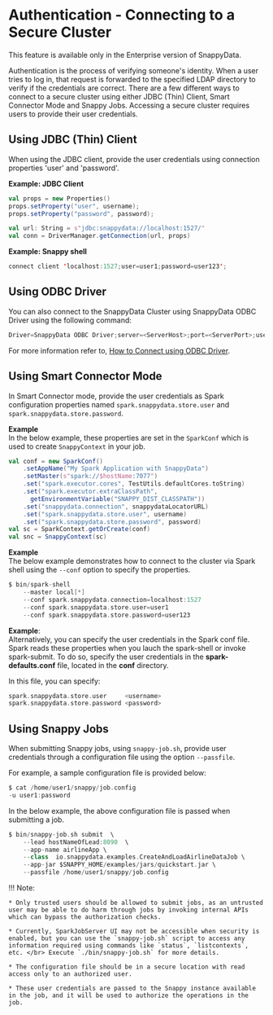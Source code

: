 # Authentication - Connecting to a Secure Cluster

<ent>This feature is available only in the Enterprise version of SnappyData. </br></ent>

Authentication is the process of verifying someone's identity. When a user tries to log in, that request is forwarded to the specified LDAP directory to verify if the credentials are correct.
There are a few different ways to connect to a secure cluster using either JDBC (Thin) Client, Smart Connector Mode and Snappy Jobs. Accessing a secure cluster requires users to provide their user credentials.

## Using JDBC (Thin) Client

When using the JDBC client, provide the user credentials using connection properties 'user' and 'password'.

**Example: JDBC Client**
```scala
val props = new Properties()
props.setProperty("user", username);
props.setProperty("password", password);

val url: String = s"jdbc:snappydata://localhost:1527/"
val conn = DriverManager.getConnection(url, props)
```

**Example: Snappy shell**

```scala
connect client 'localhost:1527;user=user1;password=user123';
```

## Using ODBC Driver

You can also connect to the SnappyData Cluster using SnappyData ODBC Driver using the following command:

```scala
Driver=SnappyData ODBC Driver;server=<ServerHost>;port=<ServerPort>;user=<userName>;password=<password>
```

For more information refer to, [How to Connect using ODBC Driver](../howto/connect_using_odbc_driver.md).

## Using Smart Connector Mode 

In Smart Connector mode, provide the user credentials as Spark configuration properties named `spark.snappydata.store.user` and `spark.snappydata.store.password`.

**Example**</br> 
In the below example, these properties are set in the `SparkConf` which is used to create `SnappyContext` in your job.

```scala
val conf = new SparkConf()
    .setAppName("My Spark Application with SnappyData")
    .setMaster(s"spark://$hostName:7077")
    .set("spark.executor.cores", TestUtils.defaultCores.toString)
    .set("spark.executor.extraClassPath",
      getEnvironmentVariable("SNAPPY_DIST_CLASSPATH"))
    .set("snappydata.connection", snappydataLocatorURL)
    .set("spark.snappydata.store.user", username)
    .set("spark.snappydata.store.password", password)
val sc = SparkContext.getOrCreate(conf)
val snc = SnappyContext(sc)
```

**Example**</br> 
The below example demonstrates how to connect to the cluster via Spark shell using the `--conf` option to specify the properties.

```scala
$ bin/spark-shell  
    --master local[*] 
    --conf spark.snappydata.connection=localhost:1527 
    --conf spark.snappydata.store.user=user1
    --conf spark.snappydata.store.password=user123
```

**Example**:</br>
Alternatively, you can specify the user credentials in the Spark conf file. </br> Spark reads these properties when you lauch the spark-shell or invoke spark-submit. 
To do so, specify the user credentials in the **spark-defaults.conf** file, located in the **conf** directory.

In this file, you can specify:
``` scala
spark.snappydata.store.user     <username>
spark.snappydata.store.password <password>
```

## Using Snappy Jobs

When submitting Snappy jobs, using `snappy-job.sh`, provide user credentials through a configuration file using the option `--passfile`. 

For example, a sample configuration file is provided below: 

```scala
$ cat /home/user1/snappy/job.config 
-u user1:password
```

In the below example, the above configuration file is passed when submitting a job.
```scala
$ bin/snappy-job.sh submit  \
    --lead hostNameOfLead:8090  \
    --app-name airlineApp \
    --class  io.snappydata.examples.CreateAndLoadAirlineDataJob \
    --app-jar $SNAPPY_HOME/examples/jars/quickstart.jar \
    --passfile /home/user1/snappy/job.config
```
!!! Note:

	* Only trusted users should be allowed to submit jobs, as an untrusted user may be able to do harm through jobs by invoking internal APIs which can bypass the authorization checks. 
	
	* Currently, SparkJobServer UI may not be accessible when security is enabled, but you can use the `snappy-job.sh` script to access any information required using commands like `status`, `listcontexts`, etc. </br> Execute `./bin/snappy-job.sh` for more details.

	* The configuration file should be in a secure location with read access only to an authorized user.

	* These user credentials are passed to the Snappy instance available in the job, and it will be used to authorize the operations in the job.


